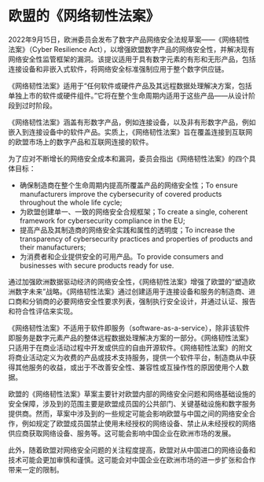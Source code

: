 # 欧盟的《网络韧性法案》

2022年9月15日，欧洲委员会发布了数字产品网络安全法规草案——《网络韧性法案》（Cyber Resilience Act），以增强欧盟数字产品的网络安全性，并解决现有网络安全性监管框架的漏洞。该提议适用于具有数字元素的有形和无形产品，包括连接设备和非嵌入式软件，将网络安全标准强制应用于整个数字供应链。

《网络韧性法案》适用于“任何软件或硬件产品及其远程数据处理解决方案，包括单独上市的软件或硬件组件。”它将在整个生命周期内适用于这些产品——从设计阶段到过时阶段。

《网络韧性法案》涵盖有形数字产品，例如连接设备，以及非有形数字产品，例如嵌入到连接设备中的软件产品。实质上，《网络韧性法案》旨在覆盖连接到互联网的欧盟市场上的数字产品和互联网连接的软件。

为了应对不断增长的网络安全成本和漏洞，委员会指出《网络韧性法案》的四个具体目标：

- 确保制造商在整个生命周期内提高所覆盖产品的网络安全性；To
   ensure manufacturers improve the cybersecurity of covered products
  throughout the whole life cycle;
- 为欧盟创建单一、一致的网络安全合规框架；To create a single, coherent framework for cybersecurity compliance in the EU;
- 提高产品及其制造商的网络安全实践和属性的透明度；To
   increase the transparency of cybersecurity practices and properties of
   products and their manufacturers;
- 为消费者和企业提供安全的可用产品。To provide consumers and businesses with secure products ready for use.  

通过加强欧洲数据驱动经济的网络安全性，《网络韧性法案》增强了欧盟的“塑造欧洲数字未来”战略。《网络韧性法案》通过创建适用于连接设备和服务的制造商、进口商和分销商的必要网络安全性要求列表，强制执行安全设计，并通过认证、报告和符合性评估来实现。

《网络韧性法案》不适用于软件即服务（software-as-a-service），除非该软件即服务是数字元素产品的整体远程数据处理解决方案的一部分。《网络韧性法案》只适用于在商业活动过程中开发或供应的自由开源软件。《网络韧性法案》的附文将商业活动定义为收费的产品或技术支持服务，提供一个软件平台，制造商从中获得其他服务的收益，或出于不改善安全性、兼容性或互操作性的原因使用个人数据。

欧盟的《网络韧性法案》草案主要针对欧盟内部的网络安全问题和网络基础设施的安全保障，涉及到的范围主要是欧盟成员国的公共部门、关键基础设施和数字服务提供商。然而，草案中涉及到的一些规定可能会影响欧盟与中国之间的网络安全合作，例如规定了欧盟成员国禁止使用未经授权的网络设备、禁止从未经授权的网络供应商获取网络设备、服务等。这可能会影响中国企业在欧洲市场的发展。

此外，随着欧盟对网络安全问题的关注程度提高，欧盟对从中国进口的网络设备和技术可能会更加审慎和谨慎。这可能会对中国企业在欧洲市场的进一步扩张和合作带来一定的限制。
